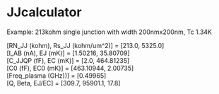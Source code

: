 # JJcalculator
Example: 213kohm single junction with width 200nmx200nm, Tc 1.34K    
  
[RN_JJ (kohm), Rs_JJ (kohm/um^2)] = [213.0, 5325.0]  
[I_AB (nA), EJ (mK)] = [1.50216, 35.80709]  
[C_JJQP (fF), EC (mK)] = [2.0, 464.81235]  
[C0 (fF), EC0 (mK)] = [463.10944, 2.00735]  
[Freq_plasma (GHz))] = [0.49965]  
[Q, Beta, EJ/EC] = [309.7, 95901.1, 17.8]  

